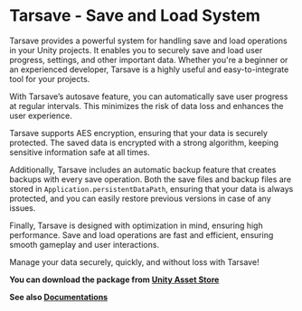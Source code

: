 # Tarsave - Save and Load System

Tarsave provides a powerful system for handling save and load operations in your Unity projects. It enables you to securely save and load user progress, settings, and other important data. Whether you're a beginner or an experienced developer, Tarsave is a highly useful and easy-to-integrate tool for your projects.

With Tarsave’s autosave feature, you can automatically save user progress at regular intervals. This minimizes the risk of data loss and enhances the user experience.

Tarsave supports AES encryption, ensuring that your data is securely protected. The saved data is encrypted with a strong algorithm, keeping sensitive information safe at all times.

Additionally, Tarsave includes an automatic backup feature that creates backups with every save operation. Both the save files and backup files are stored in `Application.persistentDataPath`, ensuring that your data is always protected, and you can easily restore previous versions in case of any issues.

Finally, Tarsave is designed with optimization in mind, ensuring high performance. Save and load operations are fast and efficient, ensuring smooth gameplay and user interactions.

Manage your data securely, quickly, and without loss with Tarsave!

**You can download the package from [Unity Asset Store](https://assetstore.unity.com/packages/slug/301159)**

**See also [Documentations](https://tariksavas.gitbook.io/tarsave)**
